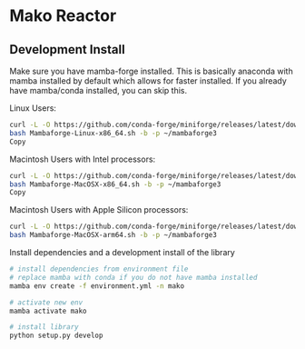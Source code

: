 # Mako Reactor

## Development Install 

Make sure you have mamba-forge installed. This is basically anaconda with mamba installed by default which allows for faster installed. If you already have mamba/conda installed, you can skip this. 

Linux Users:
```bash
curl -L -O https://github.com/conda-forge/miniforge/releases/latest/download/Mambaforge-Linux-x86_64.sh
bash Mambaforge-Linux-x86_64.sh -b -p ~/mambaforge3
Copy
```

Macintosh Users with Intel processors:

```bash
curl -L -O https://github.com/conda-forge/miniforge/releases/latest/download/Mambaforge-MacOSX-x86_64.sh
bash Mambaforge-MacOSX-x86_64.sh -b -p ~/mambaforge3
Copy
```

Macintosh Users with Apple Silicon processors:

```bash
curl -L -O https://github.com/conda-forge/miniforge/releases/latest/download/Mambaforge-MacOSX-arm64.sh
bash Mambaforge-MacOSX-arm64.sh -b -p ~/mambaforge3
```

Install dependencies and a development install of the library 

```bash
# install dependencies from environment file
# replace mamba with conda if you do not have mamba installed
mamba env create -f environment.yml -n mako

# activate new env
mamba activate mako

# install library 
python setup.py develop
```



